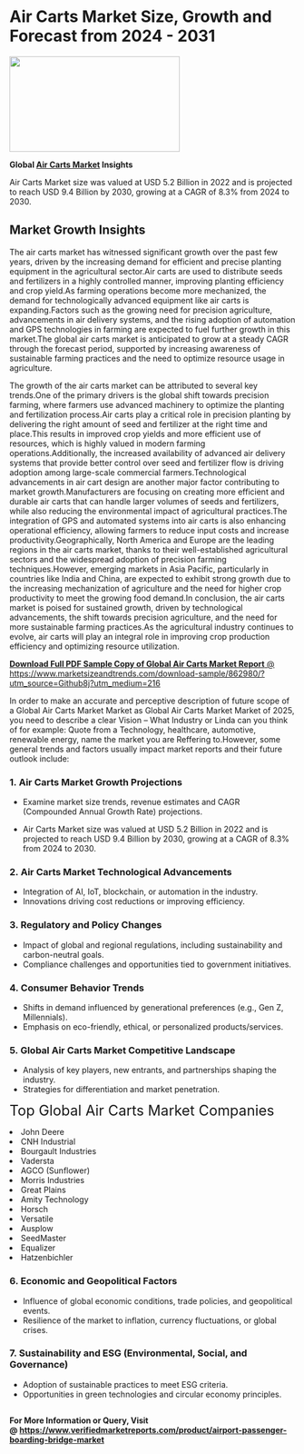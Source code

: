 <H1>Air Carts Market Size, Growth and Forecast from 2024 - 2031</H1><img class="aligncenter size-medium wp-image-584254" src="https://thirdeyenews.in/wp-content/uploads/2024/09/Global-Market-Research-300x168.jpeg" alt="" width="300" height="168" /><p><strong>Global&nbsp;<a href="https://www.marketsizeandtrends.com/download-sample/862980/?utm_source=Github8j?utm_medium=216">Air Carts Market</a> Insights</strong></p><p>Air Carts Market size was valued at USD 5.2 Billion in 2022 and is projected to reach USD 9.4 Billion by 2030, growing at a CAGR of 8.3% from 2024 to 2030.</p><p><h2>Market Growth Insights</h2> <p>The air carts market has witnessed significant growth over the past few years, driven by the increasing demand for efficient and precise planting equipment in the agricultural sector.Air carts are used to distribute seeds and fertilizers in a highly controlled manner, improving planting efficiency and crop yield.As farming operations become more mechanized, the demand for technologically advanced equipment like air carts is expanding.Factors such as the growing need for precision agriculture, advancements in air delivery systems, and the rising adoption of automation and GPS technologies in farming are expected to fuel further growth in this market.The global air carts market is anticipated to grow at a steady CAGR through the forecast period, supported by increasing awareness of sustainable farming practices and the need to optimize resource usage in agriculture.</p> <p><a href="#"></a></p> <p>The growth of the air carts market can be attributed to several key trends.One of the primary drivers is the global shift towards precision farming, where farmers use advanced machinery to optimize the planting and fertilization process.Air carts play a critical role in precision planting by delivering the right amount of seed and fertilizer at the right time and place.This results in improved crop yields and more efficient use of resources, which is highly valued in modern farming operations.Additionally, the increased availability of advanced air delivery systems that provide better control over seed and fertilizer flow is driving adoption among large-scale commercial farmers.Technological advancements in air cart design are another major factor contributing to market growth.Manufacturers are focusing on creating more efficient and durable air carts that can handle larger volumes of seeds and fertilizers, while also reducing the environmental impact of agricultural practices.The integration of GPS and automated systems into air carts is also enhancing operational efficiency, allowing farmers to reduce input costs and increase productivity.Geographically, North America and Europe are the leading regions in the air carts market, thanks to their well-established agricultural sectors and the widespread adoption of precision farming techniques.However, emerging markets in Asia Pacific, particularly in countries like India and China, are expected to exhibit strong growth due to the increasing mechanization of agriculture and the need for higher crop productivity to meet the growing food demand.In conclusion, the air carts market is poised for sustained growth, driven by technological advancements, the shift towards precision agriculture, and the need for more sustainable farming practices.As the agricultural industry continues to evolve, air carts will play an integral role in improving crop production efficiency and optimizing resource utilization.</p> <p><a href="#"></p><p><span class=""><strong>Download Full PDF Sample Copy of Global Air Carts Market Report</strong> @ <a href="https://www.marketsizeandtrends.com/download-sample/862980/?utm_source=Github8j?utm_medium=216" target="_blank">https://www.marketsizeandtrends.com/download-sample/862980/?utm_source=Github8j?utm_medium=216</a></span></p><p>In order to make an accurate and perceptive description of future scope of a Global&nbsp;Air Carts Market Market as Global&nbsp;Air Carts Market Market of 2025, you need to describe a clear Vision &ndash; What Industry or Linda can you think of for example: Quote from a Technology, healthcare, automotive, renewable energy, name the market you are Reffering to.However, some general trends and factors usually impact market reports and their future outlook include:</p><h3>1.&nbsp;<strong>Air Carts Market Growth Projections</strong></h3><ul><li>Examine market size trends, revenue estimates and CAGR (Compounded Annual Growth Rate) projections.</li><li><p>Air Carts Market size was valued at USD 5.2 Billion in 2022 and is projected to reach USD 9.4 Billion by 2030, growing at a CAGR of 8.3% from 2024 to 2030.</p></li></ul><h3>2.&nbsp;<strong>Air Carts Market Technological Advancements</strong></h3><ul><li>Integration of AI, IoT, blockchain, or automation in the industry.</li><li>Innovations driving cost reductions or improving efficiency.</li></ul><h3>3.&nbsp;<strong>Regulatory and Policy Changes</strong></h3><ul><li>Impact of global and regional regulations, including sustainability and carbon-neutral goals.</li><li>Compliance challenges and opportunities tied to government initiatives.</li></ul><h3>4.&nbsp;<strong>Consumer Behavior Trends</strong></h3><ul><li>Shifts in demand influenced by generational preferences (e.g., Gen Z, Millennials).</li><li>Emphasis on eco-friendly, ethical, or personalized products/services.</li></ul><h3>5.&nbsp;<strong>Global Air Carts Market Competitive Landscape</strong></h3><ul><li>Analysis of key players, new entrants, and partnerships shaping the industry.</li><li>Strategies for differentiation and market penetration.</li></ul><p data-pm-slice="1 1 []"><span style="color: inherit; font-family: inherit; font-size: 25px;">Top Global Air Carts Market Companies</span></p><div class="" data-test-id=""><p><li>John Deere</li><li> CNH Industrial</li><li> Bourgault Industries</li><li> Vadersta</li><li> AGCO (Sunflower)</li><li> Morris Industries</li><li> Great Plains</li><li> Amity Technology</li><li> Horsch</li><li> Versatile</li><li> Ausplow</li><li> SeedMaster</li><li> Equalizer</li><li> Hatzenbichler</li></p></div><h3>6.&nbsp;<strong>Economic and Geopolitical Factors</strong></h3><ul><li>Influence of global economic conditions, trade policies, and geopolitical events.</li><li>Resilience of the market to inflation, currency fluctuations, or global crises.</li></ul><h3>7.&nbsp;<strong>Sustainability and ESG (Environmental, Social, and Governance)</strong></h3><ul><li>Adoption of sustainable practices to meet ESG criteria.</li><li>Opportunities in green technologies and circular economy principles.</li></ul><h2><strong style="font-size: 14px;">For More Information or Query, Visit @&nbsp;</strong><a style="background-color: #ffffff; font-size: 14px;" href="https://www.marketsizeandtrends.com/report/air-carts-market/" target="_blank">https://www.verifiedmarketreports.com/product/airport-passenger-boarding-bridge-market</a></h2>